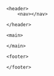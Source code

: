 <!DOCTYPE html>
<html lang="en" dir="ltr">
	<head>
		<meta charset="UTF-8">
		<meta name="viewport" content="width=device-width, initial-scale=1.0">
		<link rel="stylesheet" href="/css/styles.css" />
    <link rel="stylesheet" href="/css/media.css" />
		<title>Level Game</title>
	</head>
  <body>
    
    <header>
        <nav></nav>
      
    </header>
    
    <main>
      
    </main>

    <footer>
      
    </footer>
    
  </body>
</html>
